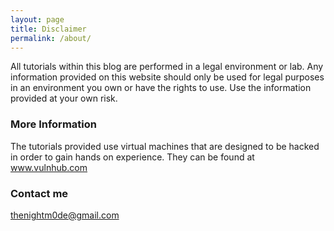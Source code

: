 ```yaml
---
layout: page
title: Disclaimer
permalink: /about/
---
```

All tutorials within this blog are performed in a legal environment or lab. Any information provided on this website should only be used for legal purposes in an environment you own or have the rights to use. Use the information provided at  your own risk. 

### More Information

The tutorials provided use virtual machines that are designed to be hacked in order to gain hands on experience. They can be found at <a href="http://www.vulnhub.com">www.vulnhub.com</a>

### Contact me

[thenightm0de@gmail.com](mailto:email@domain.com)

